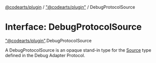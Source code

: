 [@codearts/plugin](../README.md) / ["@codearts/plugin"](../modules/_codearts_plugin_.md) / DebugProtocolSource

# Interface: DebugProtocolSource

["@codearts/plugin"](../modules/_codearts_plugin_.md).DebugProtocolSource

A DebugProtocolSource is an opaque stand-in type for the [Source](https://microsoft.github.io/debug-adapter-protocol/specification#Types_Source) type defined in the Debug Adapter Protocol.
